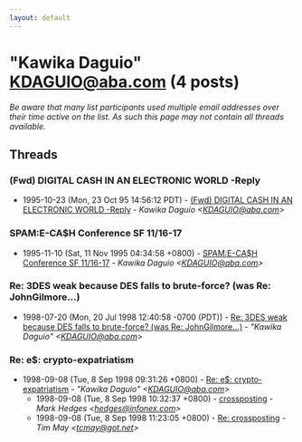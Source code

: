 ```yaml
---
layout: default
---
```


# "Kawika Daguio" <KDAGUIO@aba.com> (4 posts)

_Be aware that many list participants used multiple email addresses over their time active on the list. As such this page may not contain all threads available._

## Threads

### (Fwd) DIGITAL CASH IN AN ELECTRONIC WORLD -Reply
+ 1995-10-23 (Mon, 23 Oct 95 14:56:12 PDT) - [(Fwd) DIGITAL CASH IN AN ELECTRONIC WORLD -Reply](/archive/1995/10/fb0b96f14d8d519b874a1f259ca2132d0bae331631ce1797284f36e14e2295e1) - _Kawika Daguio \<KDAGUIO@aba.com\>_

### SPAM:E-CA$H Conference SF 11/16-17
+ 1995-11-10 (Sat, 11 Nov 1995 04:34:58 +0800) - [SPAM:E-CA$H Conference SF 11/16-17](/archive/1995/11/5072289100b96434850fa31250a120ada44bd59b872c6480e760723e73d77892) - _Kawika Daguio \<KDAGUIO@aba.com\>_

### Re: 3DES weak because DES falls to brute-force? (was Re: JohnGilmore...)
+ 1998-07-20 (Mon, 20 Jul 1998 12:40:58 -0700 (PDT)) - [Re: 3DES weak because DES falls to brute-force? (was Re: JohnGilmore...)](/archive/1998/07/7a5e3d31dcaddb3eb9a4b32d9e740520174a22d81b233e7244b6db56c89db35f) - _"Kawika Daguio" \<KDAGUIO@aba.com\>_

### Re: e$: crypto-expatriatism
+ 1998-09-08 (Tue, 8 Sep 1998 09:31:26 +0800) - [Re: e$: crypto-expatriatism](/archive/1998/09/56a5a00c4df7b81eb2bf65d4f09ca167e0e31a6aa0f9d6f5acd4311b5d8e9420) - _"Kawika Daguio" \<KDAGUIO@aba.com\>_
  + 1998-09-08 (Tue, 8 Sep 1998 10:32:37 +0800) - [crossposting](/archive/1998/09/c386d72c2337ec691af4c9749759f5d59bbd145c33c78348dc7e167397365df3) - _Mark Hedges \<hedges@infonex.com\>_
  + 1998-09-08 (Tue, 8 Sep 1998 11:23:05 +0800) - [Re: crossposting](/archive/1998/09/77bd9a1ccc5f54ead8d5362a534ed78cba7edc5208b4e1691d2dd24717ccb84f) - _Tim May \<tcmay@got.net\>_

